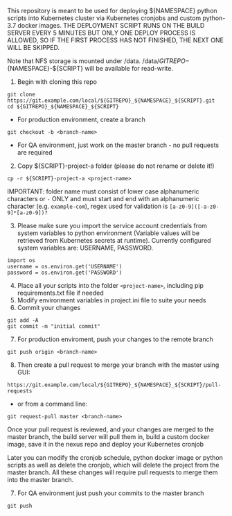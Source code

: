 This repository is meant to be used for deploying ${NAMESPACE} python scripts into
Kubernetes cluster via Kubernetes cronjobs and custom python-3.7 docker images.
THE DEPLOYMENT SCRIPT RUNS ON THE BUILD SERVER EVERY 5 MINUTES
BUT ONLY ONE DEPLOY PROCESS IS ALLOWED, SO IF THE FIRST PROCESS HAS NOT FINISHED, THE NEXT ONE WILL BE SKIPPED.

Note that NFS storage is mounted under /data. /data/${GITREPO}-${NAMESPACE}-${SCRIPT} will be available for read-write.

1. Begin with cloning this repo 

```
git clone https://git.example.com/local/${GITREPO}_${NAMESPACE}_${SCRIPT}.git
cd ${GITREPO}_${NAMESPACE}_${SCRIPT}
```

  - For production environment, create a branch

```
git checkout -b <branch-name>
```

  - For QA environment, just work on the master branch - no pull requests are required

2. Copy ${SCRIPT}-project-a folder (please do not rename or delete it!)

```
cp -r ${SCRIPT}-project-a <project-name>
```

IMPORTANT: folder name must consist of lower case alphanumeric characters or `-` ONLY
and must start and end with an alphanumeric character (e.g. `example-com`), regex used
for validation is `[a-z0-9]([-a-z0-9]*[a-z0-9])?`

3. Please make sure you import the service account credentials from system variables to python environment 
(Variable values will be retrieved from Kubernetes secrets at runtime).
Currently configured system variables are: USERNAME, PASSWORD.

```
import os
username = os.environ.get('USERNAME')
password = os.environ.get('PASSWORD')
```

4. Place all your scripts into the folder `<project-name>`, including pip requirements.txt file if needed
5. Modify environment variables in project.ini file to suite your needs
6. Commit your changes

```
git add -A
git commit -m "initial commit"
```

7. For production enviroment, push your changes to the remote branch

```
git push origin <branch-name>
```

8. Then create a pull request to merge your branch with the master using GUI:

```
https://git.example.com/local/${GITREPO}_${NAMESPACE}_${SCRIPT}/pull-requests
```

   - or from a command line:

```
git request-pull master <branch-name>
```

Once your pull request is reviewed, and your changes are merged to the master branch,
the build server will pull them in, build a custom docker image, save it in the nexus repo
and deploy your Kubernetes cronjob

Later you can modify the cronjob schedule, python docker image or python scripts as well as
delete the cronjob, which will delete the project from the master branch. All these
changes will require pull requests to merge them into the master branch.

7. For QA environment just push your commits to the master branch

```
git push
```

